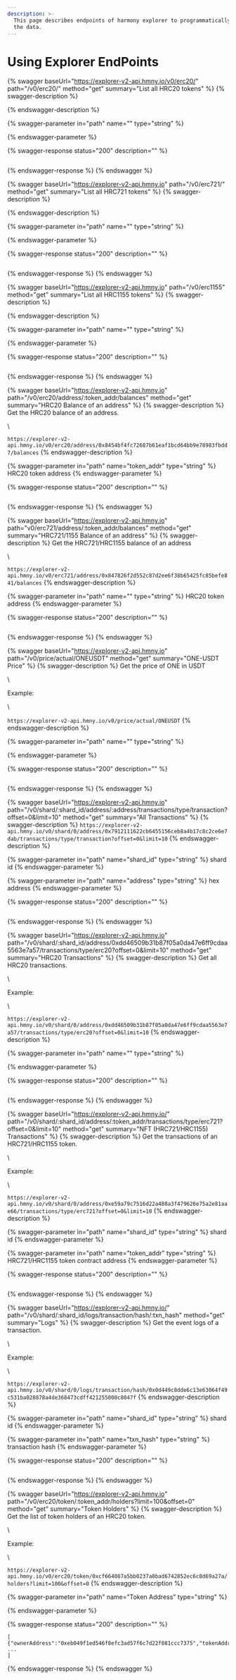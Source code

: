 ```yaml
---
description: >-
  This page describes endpoints of harmony explorer to programmatically access
  the data.
---
```


# Using Explorer EndPoints

{% swagger baseUrl="https://explorer-v2-api.hmny.io/v0/erc20/" path="/v0/erc20/" method="get" summary="List all HRC20 tokens" %}
{% swagger-description %}

{% endswagger-description %}

{% swagger-parameter in="path" name="" type="string" %}

{% endswagger-parameter %}

{% swagger-response status="200" description="" %}
```
```
{% endswagger-response %}
{% endswagger %}

{% swagger baseUrl="https://explorer-v2-api.hmny.io" path="/v0/erc721/" method="get" summary="List all HRC721 tokens" %}
{% swagger-description %}

{% endswagger-description %}

{% swagger-parameter in="path" name="" type="string" %}

{% endswagger-parameter %}

{% swagger-response status="200" description="" %}
```
```
{% endswagger-response %}
{% endswagger %}

{% swagger baseUrl="https://explorer-v2-api.hmny.io" path="/v0/erc1155" method="get" summary="List all HRC1155 tokens" %}
{% swagger-description %}

{% endswagger-description %}

{% swagger-parameter in="path" name="" type="string" %}

{% endswagger-parameter %}

{% swagger-response status="200" description="" %}
```
```
{% endswagger-response %}
{% endswagger %}

{% swagger baseUrl="https://explorer-v2-api.hmny.io" path="/v0/erc20/address/:token_addr/balances" method="get" summary="HRC20 Balance of an address" %}
{% swagger-description %}
Get the HRC20 balance of an address. 

\




`https://explorer-v2-api.hmny.io/v0/erc20/address/0x8454bf4fc72687b61eaf1bcd64bb9e78983fbdd7/balances`
{% endswagger-description %}

{% swagger-parameter in="path" name="token_addr" type="string" %}
HRC20 token address
{% endswagger-parameter %}

{% swagger-response status="200" description="" %}
```
```
{% endswagger-response %}
{% endswagger %}

{% swagger baseUrl="https://explorer-v2-api.hmny.io" path="v0/erc721/address/:token_addr/balances" method="get" summary="HRC721/1155 Balance of an address" %}
{% swagger-description %}
Get the HRC721/HRC1155 balance of an address

\




`https://explorer-v2-api.hmny.io/v0/erc721/address/0x847826f2d552c87d2ee6f38b65425fc85befe841/balances`
{% endswagger-description %}

{% swagger-parameter in="path" name="" type="string" %}
HRC20 token address
{% endswagger-parameter %}

{% swagger-response status="200" description="" %}
```
```
{% endswagger-response %}
{% endswagger %}

{% swagger baseUrl="https://explorer-v2-api.hmny.io" path="/v0/price/actual/ONEUSDT" method="get" summary="ONE-USDT Price" %}
{% swagger-description %}
Get the price of ONE in USDT

\


Example:

\




`https://explorer-v2-api.hmny.io/v0/price/actual/ONEUSDT`
{% endswagger-description %}

{% swagger-parameter in="path" name="" type="string" %}

{% endswagger-parameter %}

{% swagger-response status="200" description="" %}
```
```
{% endswagger-response %}
{% endswagger %}

{% swagger baseUrl="https://explorer-v2-api.hmny.io" path="/v0/shard/:shard_id/address/:address/transactions/type/transaction?offset=0&limit=10" method="get" summary="All Transactions" %}
{% swagger-description %}
`https://explorer-v2-api.hmny.io/v0/shard/0/address/0x7912111622cb6455156ceb8a4b17c8c2ce6e7dab/transactions/type/transaction?offset=0&limit=10`
{% endswagger-description %}

{% swagger-parameter in="path" name="shard_id" type="string" %}
shard id
{% endswagger-parameter %}

{% swagger-parameter in="path" name="address" type="string" %}
hex address
{% endswagger-parameter %}

{% swagger-response status="200" description="" %}
```
```
{% endswagger-response %}
{% endswagger %}

{% swagger baseUrl="https://explorer-v2-api.hmny.io" path="/v0/shard/:shard_id/address/0xdd46509b31b87f05a0da47e6ff9cdaa5563e7a57/transactions/type/erc20?offset=0&limit=10" method="get" summary="HRC20 Transactions" %}
{% swagger-description %}
Get all HRC20 transactions.

\


Example:

\




`https://explorer-v2-api.hmny.io/v0/shard/0/address/0xdd46509b31b87f05a0da47e6ff9cdaa5563e7a57/transactions/type/erc20?offset=0&limit=10`
{% endswagger-description %}

{% swagger-parameter in="path" name="" type="string" %}

{% endswagger-parameter %}

{% swagger-response status="200" description="" %}
```
```
{% endswagger-response %}
{% endswagger %}

{% swagger baseUrl="https://explorer-v2-api.hmny.io/" path="/v0/shard/:shard_id/address/:token_addr/transactions/type/erc721?offset=0&limit=10" method="get" summary="NFT (HRC721/HRC1155) Transactions" %}
{% swagger-description %}
Get the transactions of an HRC721/HRC1155 token.

\


Example:

\




`https://explorer-v2-api.hmny.io/v0/shard/0/address/0xe59a79c7516d22a488a3f479626e75a2e81aae66/transactions/type/erc721?offset=0&limit=10`
{% endswagger-description %}

{% swagger-parameter in="path" name="shard_id" type="string" %}
shard id
{% endswagger-parameter %}

{% swagger-parameter in="path" name="token_addr" type="string" %}
HRC721/HRC1155 token contract address
{% endswagger-parameter %}

{% swagger-response status="200" description="" %}
```
```
{% endswagger-response %}
{% endswagger %}

{% swagger baseUrl="https://explorer-v2-api.hmny.io/" path="/v0/shard/:shard_id/logs/transaction/hash/:txn_hash" method="get" summary="Logs" %}
{% swagger-description %}
Get the event logs of a transaction.

\


Example:

\




`https://explorer-v2-api.hmny.io/v0/shard/0/logs/transaction/hash/0x0d449c8dde6c13e63064f49c531ba028878a4de368473cdff421255000c8047f`
{% endswagger-description %}

{% swagger-parameter in="path" name="shard_id" type="string" %}
shard id
{% endswagger-parameter %}

{% swagger-parameter in="path" name="txn_hash" type="string" %}
transaction hash
{% endswagger-parameter %}

{% swagger-response status="200" description="" %}
```
```
{% endswagger-response %}
{% endswagger %}

{% swagger baseUrl="https://explorer-v2-api.hmny.io" path="/v0/erc20/token/:token_addr/holders?limit=100&offset=0" method="get" summary="Token Holders" %}
{% swagger-description %}
Get the list of token holders of an HRC20 token. 

\


Example:

\




`https://explorer-v2-api.hmny.io/v0/erc20/token/0xcf664087a5bb0237a0bad6742852ec6c8d69a27a/holders?limit=100&offset=0`
{% endswagger-description %}

{% swagger-parameter in="path" name="Token Address" type="string" %}

{% endswagger-parameter %}

{% swagger-response status="200" description="" %}
```
[
{"ownerAddress":"0xeb049f1ed546f8efc3ad57f6c7d22f081ccc7375","tokenAddress":"0xcf664087a5bb0237a0bad6742852ec6c8d69a27a","balance":"84198183077703161163395138","needUpdate":false,"lastUpdateBlockNumber":null}
...
]

```
{% endswagger-response %}
{% endswagger %}

